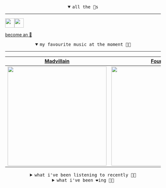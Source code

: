 <details open>

<summary align="center"><samp>all the 🥚s</samp></summary>
<hr />

<a href="https://github.com/pvinis"><img src="https://avatars.githubusercontent.com/u/100233?s=90&v=4" width="30" height="30" /><a href="https://github.com/maxPugh"><img src="https://avatars.githubusercontent.com/u/46350013?s=90&u=52a601eaa2d272b35477d096fe782ebf0a8a1f68&v=4" width="30" height="30" />

<samp><a href="https://github.com/bitttttten/bitttttten/stargazers">become an 🥚</a></samp>

</details>

<details open>

<summary align="center"><samp>my favourite music at the moment 🎵🎶</samp></summary>
<hr />

<!-- toc -->

| [Madvillain](https://open.spotify.com/artist/2aoFQUeHD1U7pL098lRsDU)                                                                                             | [Four Tet](https://open.spotify.com/artist/7Eu1txygG6nJttLHbZdQOh)                                                                                               | [Animal Collective](https://open.spotify.com/artist/4kwxTgCKMipBKhSnEstNKj)                                                                                      | [mewithoutYou](https://open.spotify.com/artist/3D4qYDvoPn5cQxtBm4oseo)                                                                                           |
| ---------------------------------------------------------------------------------------------------------------------------------------------------------------- | ---------------------------------------------------------------------------------------------------------------------------------------------------------------- | ---------------------------------------------------------------------------------------------------------------------------------------------------------------- | ---------------------------------------------------------------------------------------------------------------------------------------------------------------- |
| [<img src="https://i.scdn.co/image/9d7ed68679a970b86faaea230d16334baba5ed4b" width="320" height="auto">](https://open.spotify.com/artist/2aoFQUeHD1U7pL098lRsDU) | [<img src="https://i.scdn.co/image/ab6761610000e5eb84e29d09b4917bec2700a0d7" width="320" height="auto">](https://open.spotify.com/artist/7Eu1txygG6nJttLHbZdQOh) | [<img src="https://i.scdn.co/image/ab6761610000e5ebb6998f7a38a091049a329ab3" width="320" height="auto">](https://open.spotify.com/artist/4kwxTgCKMipBKhSnEstNKj) | [<img src="https://i.scdn.co/image/ab6761610000e5ebe03d502190e35ac58c18d339" width="320" height="auto">](https://open.spotify.com/artist/3D4qYDvoPn5cQxtBm4oseo) |

<!-- tocstop -->

</details>

<details>

<summary align="center"><samp>what i've been listening to recently 🎵🎶</samp></summary>
<hr />

<!-- toc -->

| [Papayas<br />chicarica](https://open.spotify.com/track/5IdYwtkWxze5HKIq6uwFEk)                                                                                 | [Intimate Immensity<br />Tomaga](https://open.spotify.com/track/11sC0rKY4O7CYfEk551Ee5)                                                                         | [Guidance<br />Samuel Organ](https://open.spotify.com/track/2Bm51cQWtgUSekm6lgeeZc)                                                                             | [Nami<br />Meitei](https://open.spotify.com/track/45m8T6QIgYoCZnUNxYeyml)                                                                                       |
| --------------------------------------------------------------------------------------------------------------------------------------------------------------- | --------------------------------------------------------------------------------------------------------------------------------------------------------------- | --------------------------------------------------------------------------------------------------------------------------------------------------------------- | --------------------------------------------------------------------------------------------------------------------------------------------------------------- |
| [<img src="https://i.scdn.co/image/ab6761610000e5eb1d239d9d73da61beb835ebab" width="320" height="auto">](https://open.spotify.com/track/5IdYwtkWxze5HKIq6uwFEk) | [<img src="https://i.scdn.co/image/ab6761610000e5eb4988b31b677ba09861622c03" width="320" height="auto">](https://open.spotify.com/track/11sC0rKY4O7CYfEk551Ee5) | [<img src="https://i.scdn.co/image/ab6761610000e5eb750a9ca79c36ccf35a2885bd" width="320" height="auto">](https://open.spotify.com/track/2Bm51cQWtgUSekm6lgeeZc) | [<img src="https://i.scdn.co/image/ab6761610000e5ebc3928a61b3edc78edf7191b7" width="320" height="auto">](https://open.spotify.com/track/45m8T6QIgYoCZnUNxYeyml) |

<!-- tocstop -->

</details>

<details>

<summary align="center"><samp>what i've been ❤️ing 🎵🎶</samp></summary>
<hr />

<!-- toc -->

| [Moth<br />Burial, Four Tet](https://open.spotify.com/album/17nT2QOQmMPEETOsNDK1Bp)                                                                             | [Come to Life<br />Kanye West](https://open.spotify.com/album/5CnpZV3q5BcESefcB3WJmz)                                                                           | [Nova<br />Burial, Four Tet](https://open.spotify.com/album/17nT2QOQmMPEETOsNDK1Bp)                                                                             | [Familiar<br />Nils Frahm](https://open.spotify.com/album/0DFbQjp468sMiIMTrZdr5w)                                                                               |
| --------------------------------------------------------------------------------------------------------------------------------------------------------------- | --------------------------------------------------------------------------------------------------------------------------------------------------------------- | --------------------------------------------------------------------------------------------------------------------------------------------------------------- | --------------------------------------------------------------------------------------------------------------------------------------------------------------- |
| [<img src="https://i.scdn.co/image/ab67616d0000b273e2d9a602677ab3313e876fb1" width="320" height="auto">](https://open.spotify.com/album/17nT2QOQmMPEETOsNDK1Bp) | [<img src="https://i.scdn.co/image/ab67616d0000b273cad190f1a73c024e5a40dddd" width="320" height="auto">](https://open.spotify.com/album/5CnpZV3q5BcESefcB3WJmz) | [<img src="https://i.scdn.co/image/ab67616d0000b273e2d9a602677ab3313e876fb1" width="320" height="auto">](https://open.spotify.com/album/17nT2QOQmMPEETOsNDK1Bp) | [<img src="https://i.scdn.co/image/ab67616d0000b27344beff2f0733508e7284acb3" width="320" height="auto">](https://open.spotify.com/album/0DFbQjp468sMiIMTrZdr5w) |

<!-- tocstop -->

</details>
